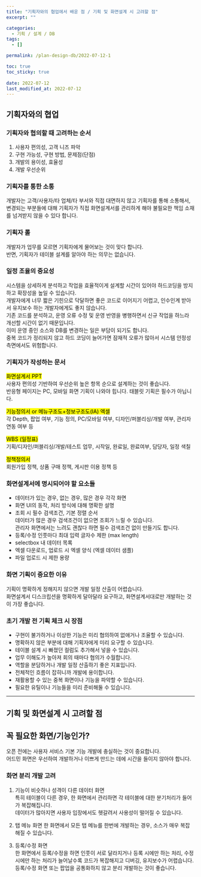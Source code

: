 ```yaml
---
title: "기획자와의 협업에서 배운 점 / 기획 및 화면설계 시 고려할 점"
excerpt: ""

categories:
  - 기획 / 설계 / DB
tags:
  - []

permalink: /plan-design-db/2022-07-12-1

toc: true
toc_sticky: true
 
date: 2022-07-12
last_modified_at: 2022-07-12
---
```


## 기획자와의 협업

### 기획자와 협의할 때 고려하는 순서
1. 사용자 편의성, 고객 니즈 파악
2. 구현 가능성, 구현 방법, 문제점(단점)
3. 개발의 용이성, 효율성
4. 개발 우선순위

### 기획자를 통한 소통
개발자는 고객/사용자/타 업체/타 부서와 직접 대면하지 않고 기획자를 통해 소통해서,  
변경되는 부분들에 대해 기획자가 직접 화면설계서를 관리하게 해야 불필요한 책임 소재를 넘겨받지 않을 수 있다 합니다.

### 기획자 롤
개발자가 업무를 모르면 기획자에게 물어보는 것이 맞다 합니다.  
반면, 기획자가 테이블 설계를 알아야 하는 의무는 없습니다.

### 일정 조율의 중요성
시스템을 상세하게 분석하고 작업을 효율적이게 설계할 시간이 있어야 하드코딩을 방지하고 확장성을 높일 수 있습니다.  
개발자에게 너무 짧은 기힌으로 닥달하면 좋은 코드로 이어지기 어렵고, 인수인계 받아서 유지보수 하는 개발자에게도 좋지 않습니다.  
기존 코드를 분석하고, 운영 오류 수정 및 운영 반영을 병행하면서 신규 작업을 하느라 개선할 시간이 없기 때문입니다.  
이미 운영 중인 소스와 DB를 변경하는 일은 부담이 되기도 합니다.  
중복 코드가 정리되지 않고 하드 코딩이 늘어가면 잠재적 오류가 많아서 시스템 안정성 측면에서도 위험합니다.

### 기획자가 작성하는 문서
<mark>화면설계서 PPT</mark>  
사용자 편의성 기반하여 우선순위 높은 항목 순으로 설계하는 것이 좋습니다.  
반응형 페이지는 PC, 모바일 화면 기획이 나와야 힙니다. 태블릿 기획은 필수가 아닙니다.

<mark>기능정의서 or 메뉴구조도+정보구조도(IA) 엑셀</mark>  
각 Depth, 팝업 여부, 기능 정의, PC/모바일 여부, 디자인/퍼블리싱/개발 여부, 관리자 연동 여부 등

<mark>WBS (일정표)</mark>  
기획/디자인/퍼블리싱/개발/테스트 업무, 시작일, 완료일, 완료여부, 담당자, 일정 색칠

<mark>정책정의서</mark>  
회원가입 정책, 상품 구매 정책, 게시판 이용 정책 등

### 화면설계서에 명시되어야 할 요소들
- 데이터가 있는 경우, 없는 경우, 많은 경우 각각 화면
- 화면 UI의 동작, 처리 방식에 대해 명확한 설명
- 조회 시 필수 검색조건, 기본 정렬 순서  
데이터가 많은 경우 검색조건이 없으면 조회가 느릴 수 있습니다.  
관리자 화면에서는 느려도 괜찮다 하면 필수 검색조건 없이 만들기도 합니다.
- 등록/수정 인풋마다 최대 입력 글자수 제한 (max length)
- selectbox 내 데이터 목록
- 엑셀 다운로드, 업로드 시 엑셀 양식 (엑셀 데이터 샘플)
- 파일 업로드 시 제한 용량

### 화면 기획이 중요한 이유
기획이 명확하게 정해지지 않으면 개발 일정 산출이 어렵습니다.  
화면설계서 디스크립션을 명확하게 달아달라 요구하고, 화면설계서대로만 개발하는 것이 가장 좋습니다.

### 초기 개발 전 기획 체크 시 장점
- 구현이 불가하거나 이상한 기능은 미리 협의하여 없애거나 조율할 수 있습니다.
- 명확하지 않은 부분에 대해 기획자에게 미리 요구할 수 있습니다.
- 테이블 설계 시 빠졌던 컬럼도 추가해서 넣을 수 있습니다.
- 업무 이해도가 높아져 회의 때마다 협의가 수월합니다.
- 역할을 분담하거나 개발 일정 산출하기 좋은 지표입니다.
- 전체적인 흐름이 잡히니까 개발에 용이합니다.
- 재활용할 수 있는 중복 화면이나 기능을 파악할 수 있습니다.
- 필요한 유틸이나 기능들을 미리 준비해둘 수 있습니다.

---

## 기획 및 화면설계 시 고려할 점

## 꼭 필요한 화면/기능인가?
오픈 전에는 사용자 서비스 기본 기능 개발에 충실하는 것이 중요합니다.  
어드민 화면은 우선하여 개발하거나 이쁘게 만드는 데에 시간을 들이지 않아야 합니다.

### 화면 분리 개발 고려
1. 기능이 비슷하나 성격이 다른 데이터 화면  
특히 테이블이 다른 경우, 한 화면에서 관리하면 각 테이블에 대한 분기처리가 들어가 복잡해집니다.  
데이터가 많아지면 사용자 입장에서도 헷갈려서 사용성이 떨어질 수 있습니다.  

3. 탭 메뉴 화면
한 화면에서 모든 탭 메뉴를 한번에 개발하는 경우, 소스가 매우 복잡해질 수 있습니다.

2. 등록/수정 화면  
한 화면에서 등록/수정을 하면 인풋이 서로 달라지거나 등록 시에만 하는 처리, 수정 시에만 하는 처리가 늘어날수록 코드가 복잡해지고 디버깅, 유지보수가 어렵습니다.  
등록/수정 화면 또는 팝업을 공통화하지 않고 분리 개발하는 것이 좋습니다.
